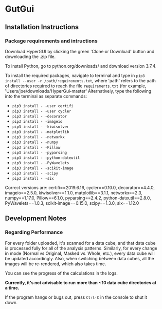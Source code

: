 # GutGui

## Installation Instructions

### Package requirements and intructions
Download HyperGUI by clicking the green 'Clone or Download' button and downloading the .zip file.

To install Python, go to python.org/downloads/ and download version 3.7.4.

To install the required packages, navigate to terminal and type in `pip3 install --user -r /path/requirements.txt`, where 'path' refers to the path of directories required to reach the file `requirements.txt` (for example, 'Users/joe/downloads/HyperGui-master' Alternatively, type the following into the terminal as separate commands:
- `pip3 install - -user certifi`
- `pip3 install - -user cycler`
- `pip3 install - -decorator`
- `pip3 install - -imageio`
- `pip3 install - -kiwisolver`
- `pip3 install - -matplotlib`
- `pip3 install - -networkx`
- `pip3 install - -numpy`
- `pip3 install - -Pillow`
- `pip3 install - -pyparsing`
- `pip3 install - -python-dateutil`
- `pip3 install - -PyWavelets`
- `pip3 install - -scikit-image`
- `pip3 install - -scipy`
- `pip3 install - -six`

Correct versions are: certifi==2019.6.16, cycler==0.10.0, decorator==4.4.0, imageio==2.5.0, kiwisolver==1.1.0, matplotlib==3.1.1, networkx==2.3, numpy==1.17.0, Pillow==6.1.0, pyparsing==2.4.2, python-dateutil==2.8.0, PyWavelets==1.0.3, scikit-image==0.15.0, scipy==1.3.0, six==1.12.0


## Development Notes
### Regarding Performance
For every folder uploaded, it's scanned for a data cube,
and that data cube is processed fully for all of the analysis patterns.
Similarly, for every change in mode (Normal vs Original, Masked vs. Whole, etc.),
every data cube will be updated accordingly.
Also, when switching between data cubes,
all the images will be re-rendered, which also takes time.

You can see the progress of the calculations in the logs.

**Currently, it's not advisable to run more than ~10 data cube directories at a time.**

If the program hangs or bugs out, press `Ctrl-C` in the console to shut it down.
